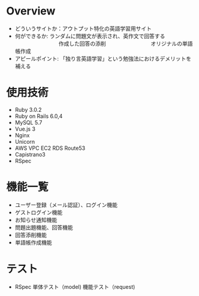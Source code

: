 # Overview

* どういうサイトか：アウトプット特化の英語学習用サイト
* 何ができるか: ランダムに問題文が表示され、英作文で回答する
　　　　　　　　 作成した回答の添削
　　　　　　　　 オリジナルの単語帳作成
* アピールポイント: 「独り言英語学習」という勉強法におけるデメリットを補える

# 使用技術

* Ruby 3.0.2
* Ruby on Rails 6.0,4
* MySQL 5.7
* Vue.js 3
* Nginx
* Unicorn
* AWS
    VPC
    EC2
    RDS
    Route53
* Capistrano3
* RSpec

# 機能一覧
* ユーザー登録（メール認証）、ログイン機能
* ゲストログイン機能
* お知らせ通知機能
* 問題出題機能、回答機能
* 回答添削機能
* 単語帳作成機能

# テスト

* RSpec 単体テスト（model)
        機能テスト（request)

